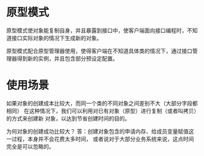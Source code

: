 # 原型模式
原型模式使对象能复制自身，并且暴露到接口中，使客户端面向接口编程时，不知道接口实际对象的情况下生成新的对象。

原型模式配合原型管理器使用，使得客户端在不知道具体类的情况下，通过接口管理器得到新的实例，并且包含部分预设定配置。


# 使用场景

如果对象的创建成本比较大，而同一个类的不同对象之间差别不大（大部分字段都相同） 在这种情况下，我们可以利用对已有对象（原型）进行复制（或者叫拷贝）的方式来创建新
对象，以达到节省创建时间的目的。

为何对象的创建成功比较大？
答：创建对象包含的申请内存、给成员变量赋值这一过程，本身并不会花费太多时间，
或者说对于大部分业务系统来说，这点时间完全是可以忽略的。